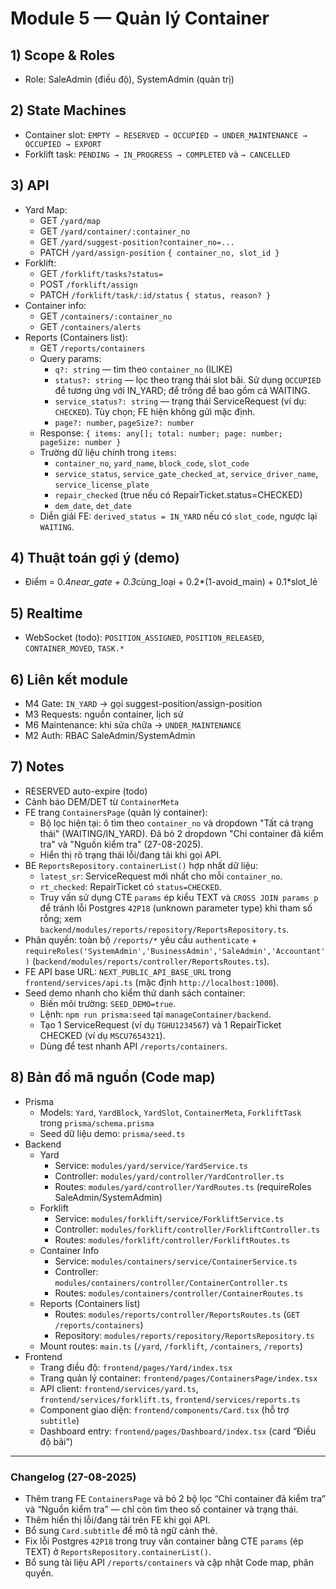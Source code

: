 # Module 5 — Quản lý Container

## 1) Scope & Roles
- Role: SaleAdmin (điều độ), SystemAdmin (quản trị)

## 2) State Machines
- Container slot: `EMPTY → RESERVED → OCCUPIED → UNDER_MAINTENANCE → OCCUPIED → EXPORT`
- Forklift task: `PENDING → IN_PROGRESS → COMPLETED` và `→ CANCELLED`

## 3) API
- Yard Map:
  - GET `/yard/map`
  - GET `/yard/container/:container_no`
  - GET `/yard/suggest-position?container_no=...`
  - PATCH `/yard/assign-position` `{ container_no, slot_id }`
- Forklift:
  - GET `/forklift/tasks?status=`
  - POST `/forklift/assign`
  - PATCH `/forklift/task/:id/status` `{ status, reason? }`
- Container info:
  - GET `/containers/:container_no`
  - GET `/containers/alerts`
- Reports (Containers list):
  - GET `/reports/containers`
  - Query params:
    - `q?: string` — tìm theo `container_no` (ILIKE)
    - `status?: string` — lọc theo trạng thái slot bãi. Sử dụng `OCCUPIED` để tương ứng với IN_YARD; để trống để bao gồm cả WAITING.
    - `service_status?: string` — trạng thái ServiceRequest (ví dụ: `CHECKED`). Tùy chọn; FE hiện không gửi mặc định.
    - `page?: number`, `pageSize?: number`
  - Response: `{ items: any[]; total: number; page: number; pageSize: number }`
  - Trường dữ liệu chính trong `items`:
    - `container_no`, `yard_name`, `block_code`, `slot_code`
    - `service_status`, `service_gate_checked_at`, `service_driver_name`, `service_license_plate`
    - `repair_checked` (true nếu có RepairTicket.status=CHECKED)
    - `dem_date`, `det_date`
  - Diễn giải FE: `derived_status = IN_YARD` nếu có `slot_code`, ngược lại `WAITING`.

## 4) Thuật toán gợi ý (demo)
- Điểm = 0.4*near_gate + 0.3*cùng_loại + 0.2*(1-avoid_main) + 0.1*slot_lẻ

## 5) Realtime
- WebSocket (todo): `POSITION_ASSIGNED`, `POSITION_RELEASED`, `CONTAINER_MOVED`, `TASK.*`

## 6) Liên kết module
- M4 Gate: `IN_YARD` → gọi suggest-position/assign-position
- M3 Requests: nguồn container, lịch sử
- M6 Maintenance: khi sửa chữa → `UNDER_MAINTENANCE`
- M2 Auth: RBAC SaleAdmin/SystemAdmin

## 7) Notes
- RESERVED auto-expire (todo)
- Cảnh báo DEM/DET từ `ContainerMeta`
- FE trang `ContainersPage` (quản lý container):
  - Bộ lọc hiện tại: ô tìm theo `container_no` và dropdown "Tất cả trạng thái" (WAITING/IN_YARD). Đã bỏ 2 dropdown "Chỉ container đã kiểm tra" và "Nguồn kiểm tra" (27-08-2025).
  - Hiển thị rõ trạng thái lỗi/đang tải khi gọi API.
- BE `ReportsRepository.containerList()` hợp nhất dữ liệu:
  - `latest_sr`: ServiceRequest mới nhất cho mỗi `container_no`.
  - `rt_checked`: RepairTicket có `status=CHECKED`.
  - Truy vấn sử dụng CTE `params` ép kiểu TEXT và `CROSS JOIN params p` để tránh lỗi Postgres `42P18` (unknown parameter type) khi tham số rỗng; xem `backend/modules/reports/repository/ReportsRepository.ts`.
- Phân quyền: toàn bộ `/reports/*` yêu cầu `authenticate` + `requireRoles('SystemAdmin','BusinessAdmin','SaleAdmin','Accountant')` (`backend/modules/reports/controller/ReportsRoutes.ts`).
- FE API base URL: `NEXT_PUBLIC_API_BASE_URL` trong `frontend/services/api.ts` (mặc định `http://localhost:1000`).
- Seed demo nhanh cho kiểm thử danh sách container:
  - Biến môi trường: `SEED_DEMO=true`.
  - Lệnh: `npm run prisma:seed` tại `manageContainer/backend`.
  - Tạo 1 ServiceRequest (ví dụ `TGHU1234567`) và 1 RepairTicket CHECKED (ví dụ `MSCU7654321`).
  - Dùng để test nhanh API `/reports/containers`.

## 8) Bản đồ mã nguồn (Code map)
- Prisma
  - Models: `Yard`, `YardBlock`, `YardSlot`, `ContainerMeta`, `ForkliftTask` trong `prisma/schema.prisma`
  - Seed dữ liệu demo: `prisma/seed.ts`
- Backend
  - Yard
    - Service: `modules/yard/service/YardService.ts`
    - Controller: `modules/yard/controller/YardController.ts`
    - Routes: `modules/yard/controller/YardRoutes.ts` (requireRoles SaleAdmin/SystemAdmin)
  - Forklift
    - Service: `modules/forklift/service/ForkliftService.ts`
    - Controller: `modules/forklift/controller/ForkliftController.ts`
    - Routes: `modules/forklift/controller/ForkliftRoutes.ts`
  - Container Info
    - Service: `modules/containers/service/ContainerService.ts`
    - Controller: `modules/containers/controller/ContainerController.ts`
    - Routes: `modules/containers/controller/ContainerRoutes.ts`
  - Reports (Containers list)
    - Routes: `modules/reports/controller/ReportsRoutes.ts` (`GET /reports/containers`)
    - Repository: `modules/reports/repository/ReportsRepository.ts`
  - Mount routes: `main.ts` (`/yard`, `/forklift`, `/containers`, `/reports`)
- Frontend
  - Trang điều độ: `frontend/pages/Yard/index.tsx`
  - Trang quản lý container: `frontend/pages/ContainersPage/index.tsx`
  - API client: `frontend/services/yard.ts`, `frontend/services/forklift.ts`, `frontend/services/reports.ts`
  - Component giao diện: `frontend/components/Card.tsx` (hỗ trợ `subtitle`)
  - Dashboard entry: `frontend/pages/Dashboard/index.tsx` (card “Điều độ bãi”)

---

### Changelog (27-08-2025)
- Thêm trang FE `ContainersPage` và bỏ 2 bộ lọc “Chỉ container đã kiểm tra” và “Nguồn kiểm tra” — chỉ còn tìm theo số container và trạng thái.
- Thêm hiển thị lỗi/đang tải trên FE khi gọi API.
- Bổ sung `Card.subtitle` để mô tả ngữ cảnh thẻ.
- Fix lỗi Postgres `42P18` trong truy vấn container bằng CTE `params` (ép TEXT) ở `ReportsRepository.containerList()`.
- Bổ sung tài liệu API `/reports/containers` và cập nhật Code map, phân quyền.
